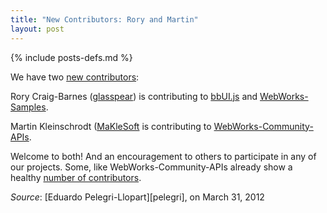 ```yaml
---
title: "New Contributors: Rory and Martin"
layout: post
---
```

{% include posts-defs.md %}

We have two [new contributors](http://blackberry.github.com/approvedSignatories.html):

Rory Craig-Barnes ([glasspear](https://github.com/glasspear))
is contributing to [bbUI.js](http://github.com/blackberry/bbui.js)
and [WebWorks-Samples](http://github.com/blackberry/WebWorks-Samples).

Martin Kleinschrodt ([MaKleSoft](http://github.com/maklesoft]) is contributing to
[WebWorks-Community-APIs](https://github.com/blackberry/WebWorks-Community-APIs).

Welcome to both!  And an encouragement to others to participate in any of our projects.  Some, like
WebWorks-Community-APIs
already show a healthy
[number of contributors](https://github.com/blackberry/WebWorks-Community-APIs/contributors).


_Source_: [Eduardo Pelegri-Llopart][pelegri], on March 31, 2012
